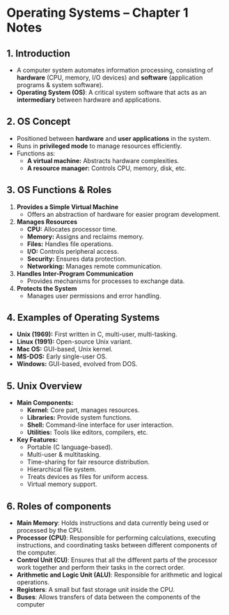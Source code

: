 # Operating Systems – Chapter 1 Notes  

## 1. Introduction  
- A computer system automates information processing, consisting of **hardware** (CPU, memory, I/O devices) and **software** (application programs & system software).  
- **Operating System (OS)**: A critical system software that acts as an **intermediary** between hardware and applications.  

## 2. OS Concept  
- Positioned between **hardware** and **user applications** in the system.  
- Runs in **privileged mode** to manage resources efficiently.  
- Functions as:  
  - **A virtual machine:** Abstracts hardware complexities.  
  - **A resource manager:** Controls CPU, memory, disk, etc.  

## 3. OS Functions & Roles  
1. **Provides a Simple Virtual Machine**  
   - Offers an abstraction of hardware for easier program development.  
2. **Manages Resources**  
   - **CPU:** Allocates processor time.  
   - **Memory:** Assigns and reclaims memory.  
   - **Files:** Handles file operations.  
   - **I/O:** Controls peripheral access.  
   - **Security:** Ensures data protection.  
   - **Networking:** Manages remote communication.  
3. **Handles Inter-Program Communication**  
   - Provides mechanisms for processes to exchange data.  
4. **Protects the System**  
   - Manages user permissions and error handling.  

## 4. Examples of Operating Systems  
- **Unix (1969):** First written in C, multi-user, multi-tasking.  
- **Linux (1991):** Open-source Unix variant.  
- **Mac OS:** GUI-based, Unix kernel.  
- **MS-DOS:** Early single-user OS.  
- **Windows:** GUI-based, evolved from DOS.  

## 5. Unix Overview    
- **Main Components:**  
  - **Kernel:** Core part, manages resources.  
  - **Libraries:** Provide system functions.  
  - **Shell:** Command-line interface for user interaction.  
  - **Utilities:** Tools like editors, compilers, etc.  
- **Key Features:**  
  - Portable (C language-based).  
  - Multi-user & multitasking.  
  - Time-sharing for fair resource distribution.  
  - Hierarchical file system.  
  - Treats devices as files for uniform access.  
  - Virtual memory support.  

## 6. Roles of components
- **Main Memory**: Holds instructions and data currently being used or processed by the CPU.  
- **Processor (CPU)**: Responsible for performing calculations, executing instructions, and coordinating tasks between different components of the computer.  
- **Control Unit (CU)**: Ensures that all the different parts of the processor work together and perform their tasks in the correct order.  
- **Arithmetic and Logic Unit (ALU)**: Responsible for arithmetic and logical operations.
- **Registers**: A small but fast storage unit inside the CPU.
- **Buses**: Allows transfers of data between the components of the computer